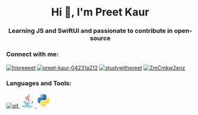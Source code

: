 <h1 align="center">Hi 👋, I'm Preet Kaur</h1>
<h3 align="center">Learning JS and SwiftUI and passionate to contribute in open-source</h3>

<h3 align="left">Connect with me:</h3>
<p align="left">
<a href="https://twitter.com/hipreeeet" target="blank"><img align="center" src="https://raw.githubusercontent.com/rahuldkjain/github-profile-readme-generator/master/src/images/icons/Social/twitter.svg" alt="hipreeeet" height="30" width="40" /></a>
<a href="https://linkedin.com/in/preet-kaur-04231a212" target="blank"><img align="center" src="https://raw.githubusercontent.com/rahuldkjain/github-profile-readme-generator/master/src/images/icons/Social/linked-in-alt.svg" alt="preet-kaur-04231a212" height="30" width="40" /></a>
<a href="https://instagram.com/studywithpreet" target="blank"><img align="center" src="https://raw.githubusercontent.com/rahuldkjain/github-profile-readme-generator/master/src/images/icons/Social/instagram.svg" alt="studywithpreet" height="30" width="40" /></a>
<a href="https://discord.gg/ZmCmkw2enz" target="blank"><img align="center" src="https://raw.githubusercontent.com/rahuldkjain/github-profile-readme-generator/master/src/images/icons/Social/discord.svg" alt="ZmCmkw2enz" height="30" width="40" /></a>
</p>

<h3 align="left">Languages and Tools:</h3>
<p align="left"> <a href="https://git-scm.com/" target="_blank" rel="noreferrer"> <img src="https://www.vectorlogo.zone/logos/git-scm/git-scm-icon.svg" alt="git" width="40" height="40"/> </a> <a href="https://www.java.com" target="_blank" rel="noreferrer"> <img src="https://raw.githubusercontent.com/devicons/devicon/master/icons/java/java-original.svg" alt="java" width="40" height="40"/> </a> <a href="https://www.python.org" target="_blank" rel="noreferrer"> <img src="https://raw.githubusercontent.com/devicons/devicon/master/icons/python/python-original.svg" alt="python" width="40" height="40"/> </a> </p>
